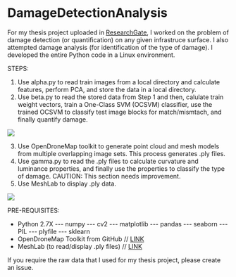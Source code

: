 # DamageDetectionAnalysis

For my thesis project uploaded in [ResearchGate](https://www.researchgate.net/publication/317672638_Algorithm_Development_for_Real-Time_Infrastructure_Damage_Detection_and_Analysis), I worked on the problem of damage detection (or quantification) on any given infrastruce surface. I also attempted damage analysis (for identification of the type of damage). I developed the entire Python code in a Linux environment.

STEPS:
1. Use alpha.py to read train images from a local directory and calculate features, perform PCA, and store the data in a local directory.
2. Use beta.py to read the stored data from Step 1 and then, calulate train weight vectors, train a One-Class SVM (OCSVM) classifier, use the trained OCSVM to classify test image blocks for match/mismtach, and finally quantify damage.

![](https://github.com/troymyname/damagedetectionanalysis/blob/master/images/sample.jpg)

3. Use OpenDroneMap toolkit to generate point cloud and mesh models from multiple overlapping image sets. This process generates .ply files.
4. Use gamma.py to read the .ply files to calculate curvature and luminance properties, and finally use the properties to classify the type of damage. CAUTION: This section needs improvement.
5. Use MeshLab to display .ply data.

![](https://github.com/troymyname/damagedetectionanalysis/blob/master/images/sample2.jpg)

PRE-REQUISITES:
- Python 2.7X
--- numpy
--- cv2
--- matplotlib
--- pandas
--- seaborn
--- PIL
--- plyfile
--- sklearn
- OpenDroneMap Toolkit from GitHub // [LINK](https://github.com/OpenDroneMap/OpenDroneMap/blob/master/README.md)
- MeshLab (to read/display .ply files) // [LINK](http://www.meshlab.net/)

If you require the raw data that I used for my thesis project, please create an issue.
